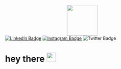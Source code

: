 <div id="header" align="center">
  <img src="[https://media.giphy.com/media/M9gbBd9nbDrOTu1Mqx/giphy.gif](https://media.giphy.com/media/hqU2KkjW5bE2v2Z7Q2/giphy.gif?cid=ecf05e47wmsm1bx2hwk2dddahg2hkctnwkdbkiyeer9b8t7s&ep=v1_gifs_related&rid=giphy.gif&ct=ts)" width="100"/>
</div>

<div id="badges">
  <a href = "https://www.linkedin.com/in/shubham-darekar-236424257/"><img src="https://img.shields.io/badge/LinkedIn-blue?style=for-the-badge&logo=linkedin&logoColor=white" alt="LinkedIn Badge"/></a>
  <a href = "https://www.instagram.com/shubhamdarekar__415/"><img src="https://img.shields.io/badge/Instagram-red?style=for-the-badge&logo=instagram&logoColor=white" alt="Instagram Badge"/></a>
  <a href = ""></a>
  <img src="https://img.shields.io/badge/Twitter-blue?style=for-the-badge&logo=twitter&logoColor=white" alt="Twitter Badge"/>
</div>

<h1>
  hey there
  <img src="https://media.giphy.com/media/hvRJCLFzcasrR4ia7z/giphy.gif" width="30px"/>
</h1>
